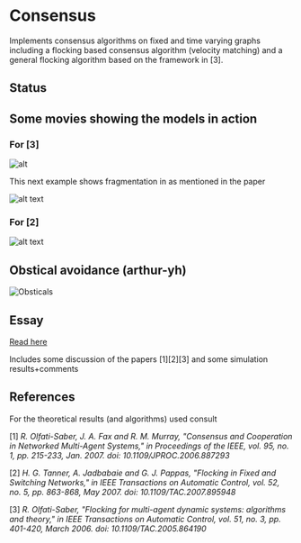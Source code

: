 # Consensus
Implements consensus algorithms on fixed and time varying graphs including a flocking based
consensus algorithm (velocity matching) and a general flocking algorithm based
on the framework in [3].

## Status

## Some movies showing the models in action

### For [3]

![alt](https://github.com/harveydevereux/Consensus/blob/master/Examples/Flock_no_fragment.gif)

This next example shows fragmentation in as mentioned in the paper

![alt text](https://github.com/harveydevereux/Consensus/blob/master/Examples/Flock_fragment.gif)

### For [2]

![alt text](https://github.com/harveydevereux/Consensus/blob/master/Examples/movie.gif)

## Obstical avoidance (arthur-yh)

![Obsticals](https://github.com/harveydevereux/Consensus/blob/master/Examples/arthur-yh-obstical-example.gif)

## Essay

[Read here](https://github.com/harveydevereux/Consensus/blob/master/Examples/consensus-complex-networks.pdf)

Includes some discussion of the papers [1][2][3] and some simulation results+comments

## References

For the theoretical results (and algorithms) used consult

[1] *R. Olfati-Saber, J. A. Fax and R. M. Murray, "Consensus and Cooperation in Networked Multi-Agent Systems," in Proceedings of the IEEE, vol. 95, no. 1, pp. 215-233, Jan. 2007.
doi: 10.1109/JPROC.2006.887293*

[2] *H. G. Tanner, A. Jadbabaie and G. J. Pappas, "Flocking in Fixed and Switching Networks," in IEEE Transactions on Automatic Control, vol. 52, no. 5, pp. 863-868, May 2007.
doi: 10.1109/TAC.2007.895948*

[3] *R. Olfati-Saber, "Flocking for multi-agent dynamic systems: algorithms and theory," in IEEE Transactions on Automatic Control, vol. 51, no. 3, pp. 401-420, March 2006.
doi: 10.1109/TAC.2005.864190*
